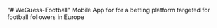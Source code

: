 "# WeGuess-Football" 
Mobile App for for a betting platform targeted for football followers in Europe
